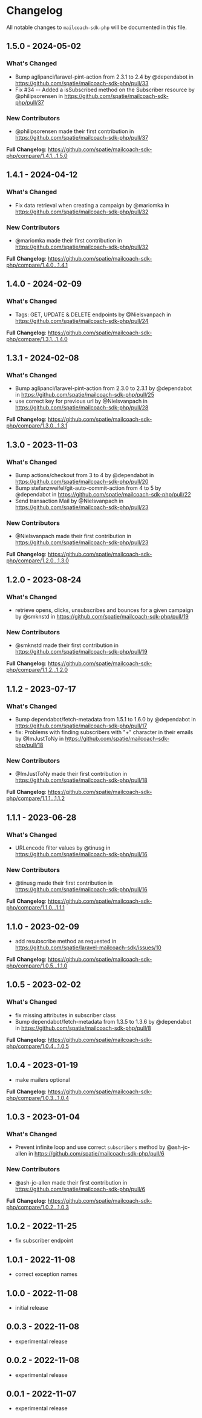# Changelog

All notable changes to `mailcoach-sdk-php` will be documented in this file.

## 1.5.0 - 2024-05-02

### What's Changed

* Bump aglipanci/laravel-pint-action from 2.3.1 to 2.4 by @dependabot in https://github.com/spatie/mailcoach-sdk-php/pull/33
* Fix #34 -- Added a isSubscribed method on the Subscriber resource by @philipsorensen in https://github.com/spatie/mailcoach-sdk-php/pull/37

### New Contributors

* @philipsorensen made their first contribution in https://github.com/spatie/mailcoach-sdk-php/pull/37

**Full Changelog**: https://github.com/spatie/mailcoach-sdk-php/compare/1.4.1...1.5.0

## 1.4.1 - 2024-04-12

### What's Changed

* Fix data retrieval when creating a campaign by @mariomka in https://github.com/spatie/mailcoach-sdk-php/pull/32

### New Contributors

* @mariomka made their first contribution in https://github.com/spatie/mailcoach-sdk-php/pull/32

**Full Changelog**: https://github.com/spatie/mailcoach-sdk-php/compare/1.4.0...1.4.1

## 1.4.0 - 2024-02-09

### What's Changed

* Tags: GET, UPDATE & DELETE endpoints by @Nielsvanpach in https://github.com/spatie/mailcoach-sdk-php/pull/24

**Full Changelog**: https://github.com/spatie/mailcoach-sdk-php/compare/1.3.1...1.4.0

## 1.3.1 - 2024-02-08

### What's Changed

* Bump aglipanci/laravel-pint-action from 2.3.0 to 2.3.1 by @dependabot in https://github.com/spatie/mailcoach-sdk-php/pull/25
* use correct key for previous url by @Nielsvanpach in https://github.com/spatie/mailcoach-sdk-php/pull/28

**Full Changelog**: https://github.com/spatie/mailcoach-sdk-php/compare/1.3.0...1.3.1

## 1.3.0 - 2023-11-03

### What's Changed

- Bump actions/checkout from 3 to 4 by @dependabot in https://github.com/spatie/mailcoach-sdk-php/pull/20
- Bump stefanzweifel/git-auto-commit-action from 4 to 5 by @dependabot in https://github.com/spatie/mailcoach-sdk-php/pull/22
- Send transaction Mail by @Nielsvanpach in https://github.com/spatie/mailcoach-sdk-php/pull/23

### New Contributors

- @Nielsvanpach made their first contribution in https://github.com/spatie/mailcoach-sdk-php/pull/23

**Full Changelog**: https://github.com/spatie/mailcoach-sdk-php/compare/1.2.0...1.3.0

## 1.2.0 - 2023-08-24

### What's Changed

- retrieve opens, clicks, unsubscribes and bounces for a given campaign by @smknstd in https://github.com/spatie/mailcoach-sdk-php/pull/19

### New Contributors

- @smknstd made their first contribution in https://github.com/spatie/mailcoach-sdk-php/pull/19

**Full Changelog**: https://github.com/spatie/mailcoach-sdk-php/compare/1.1.2...1.2.0

## 1.1.2 - 2023-07-17

### What's Changed

- Bump dependabot/fetch-metadata from 1.5.1 to 1.6.0 by @dependabot in https://github.com/spatie/mailcoach-sdk-php/pull/17
- fix: Problems with finding subscribers with "+" character in their emails by @ImJustToNy in https://github.com/spatie/mailcoach-sdk-php/pull/18

### New Contributors

- @ImJustToNy made their first contribution in https://github.com/spatie/mailcoach-sdk-php/pull/18

**Full Changelog**: https://github.com/spatie/mailcoach-sdk-php/compare/1.1.1...1.1.2

## 1.1.1 - 2023-06-28

### What's Changed

- URLencode filter values by @tinusg in https://github.com/spatie/mailcoach-sdk-php/pull/16

### New Contributors

- @tinusg made their first contribution in https://github.com/spatie/mailcoach-sdk-php/pull/16

**Full Changelog**: https://github.com/spatie/mailcoach-sdk-php/compare/1.1.0...1.1.1

## 1.1.0 - 2023-02-09

- add resubscribe method as requested in https://github.com/spatie/laravel-mailcoach-sdk/issues/10

**Full Changelog**: https://github.com/spatie/mailcoach-sdk-php/compare/1.0.5...1.1.0

## 1.0.5 - 2023-02-02

### What's Changed

- fix missing attributes in subscriber class
- Bump dependabot/fetch-metadata from 1.3.5 to 1.3.6 by @dependabot in https://github.com/spatie/mailcoach-sdk-php/pull/8

**Full Changelog**: https://github.com/spatie/mailcoach-sdk-php/compare/1.0.4...1.0.5

## 1.0.4 - 2023-01-19

- make mailers optional

**Full Changelog**: https://github.com/spatie/mailcoach-sdk-php/compare/1.0.3...1.0.4

## 1.0.3 - 2023-01-04

### What's Changed

- Prevent infinite loop and use correct `subscribers` method by @ash-jc-allen in https://github.com/spatie/mailcoach-sdk-php/pull/6

### New Contributors

- @ash-jc-allen made their first contribution in https://github.com/spatie/mailcoach-sdk-php/pull/6

**Full Changelog**: https://github.com/spatie/mailcoach-sdk-php/compare/1.0.2...1.0.3

## 1.0.2 - 2022-11-25

- fix subscriber endpoint

## 1.0.1 - 2022-11-08

- correct exception names

## 1.0.0 - 2022-11-08

- initial release

## 0.0.3 - 2022-11-08

- experimental release

## 0.0.2 - 2022-11-08

- experimental release

## 0.0.1 - 2022-11-07

- experimental release
